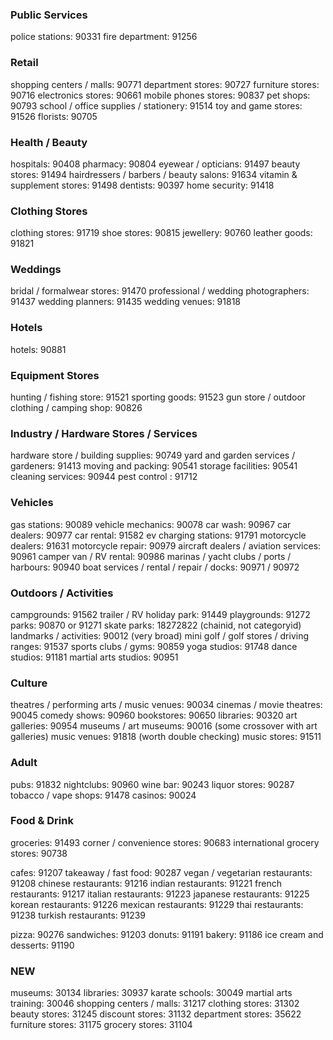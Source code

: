 ### Public Services
police stations: 90331
fire department: 91256


### Retail
shopping centers / malls: 90771
department stores: 90727
furniture stores: 90716
electronics stores: 90661
mobile phones stores: 90837
pet shops: 90793
school / office supplies / stationery: 91514
toy and game stores: 91526
florists: 90705


### Health / Beauty
hospitals: 90408
pharmacy: 90804
eyewear / opticians: 91497
beauty stores: 91494
hairdressers / barbers / beauty salons: 91634
vitamin & supplement stores: 91498
dentists: 90397
home security: 91418


### Clothing Stores
clothing stores: 91719
shoe stores: 90815
jewellery: 90760
leather goods: 91821


### Weddings
bridal / formalwear stores: 91470
professional / wedding photographers: 91437
wedding planners: 91435
wedding venues: 91818


### Hotels
hotels: 90881


### Equipment Stores
hunting / fishing store: 91521
sporting goods: 91523
gun store / outdoor clothing / camping shop: 90826


### Industry / Hardware Stores / Services
hardware store / building supplies: 90749
yard and garden services / gardeners: 91413
moving and packing: 90541
storage facilities: 90541
cleaning services: 90944
pest control : 91712


### Vehicles
gas stations: 90089
vehicle mechanics: 90078
car wash: 90967
car dealers: 90977
car rental: 91582
ev charging stations: 91791
motorcycle dealers: 91631
motorcycle repair: 90979
aircraft dealers / aviation services: 90961
camper van / RV rental: 90986
marinas / yacht clubs / ports / harbours: 90940
boat services / rental / repair / docks: 90971 / 90972


### Outdoors / Activities
campgrounds: 91562
trailer / RV holiday park: 91449
playgrounds: 91272
parks: 90870 or 91271
skate parks: 18272822 (chainid, not categoryid)
landmarks / activities: 90012 (very broad)
mini golf / golf stores / driving ranges: 91537
sports clubs / gyms: 90859
yoga studios: 91748
dance studios: 91181
martial arts studios: 90951


### Culture
theatres / performing arts / music venues: 90034
cinemas / movie theatres: 90045
comedy shows: 90960
bookstores: 90650
libraries: 90320
art galleries: 90954
museums / art museums: 90016 (some crossover with art galleries)
music venues: 91818 (worth double checking)
music stores: 91511


### Adult
pubs: 91832
nightclubs: 90960
wine bar: 90243
liquor stores: 90287
tobacco / vape shops: 91478
casinos: 90024


### Food & Drink
groceries: 91493
corner / convenience stores: 90683
international grocery stores: 90738

cafes: 91207
takeaway / fast food: 90287
vegan / vegetarian restaurants: 91208
chinese restaurants: 91216
indian restaurants: 91221
french restaurants: 91217
italian restaurants: 91223
japanese restaurants: 91225
korean restaurants: 91226
mexican restaurants: 91229
thai restaurants: 91238
turkish restaurants: 91239

pizza: 90276
sandwiches: 91203
donuts: 91191
bakery: 91186
ice cream and desserts: 91190



### NEW
museums: 30134
libraries: 30937
karate schools: 30049
martial arts training: 30046
shopping centers / malls: 31217
clothing stores: 31302
beauty stores: 31245
discount stores: 31132
department stores: 35622
furniture stores: 31175
grocery stores: 31104